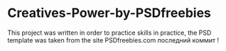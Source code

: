 # Creatives-Power-by-PSDfreebies
This project was written in order to practice skills in practice, the PSD template was taken from the site PSDfreebies.com последний коммит !

